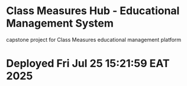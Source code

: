 # Class Measures Hub - Educational Management System
capstone project for Class Measures educational management platform
# Deployed Fri Jul 25 15:21:59 EAT 2025
